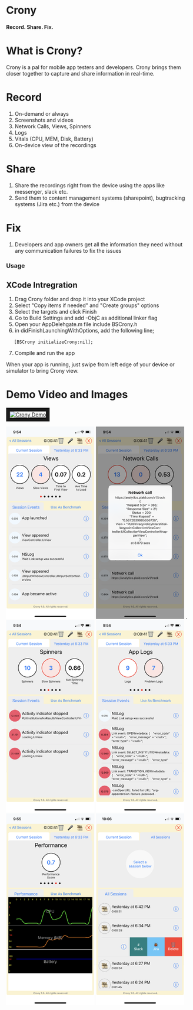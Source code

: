 # Crony
#### Record. Share. Fix.

# What is Crony?
Crony is a pal for mobile app testers and developers. Crony brings them closer together to capture and share information in real-time.

# Record
1. On-demand or always
1. Screenshots and videos
1. Network Calls, Views, Spinners
1. Logs
1. Vitals (CPU, MEM, Disk, Battery)
1. On-device view of the recordings

# Share
1. Share the recordings right from the device using the apps like messenger, slack etc.
1. Send them to content management systems (sharepoint), bugtracking systems (Jira etc.) from the device

# Fix
1. Developers and app owners get all the information they need without any communication failures to fix the issues

### Usage
## XCode Intregration
1. Drag Crony folder and drop it into your XCode project
2. Select "Copy items if needed" and "Create groups" options
3. Select the targets and click Finish
4. Go to Build Settings and add -ObjC as additional linker flag
5. Open your AppDelehgate.m file include BSCrony.h
6. in didFinishLaunchingWithOptions, add the following line;
```
   [BSCrony initializeCrony:nil];
```
7. Compile and run the app

When your app is running, just swipe from left edge of your device or simulator to bring Crony view.


# Demo Video and Images
<a href="http://www.youtube.com/watch?feature=player_embedded&v=_P_9GB8d0AA" target="_blank"><img src="http://img.youtube.com/vi/_P_9GB8d0AA/0.jpg" alt="Crony Demo" width="240" height="180" border="10" /></a>

<img src="Assets/views.PNG" width="240" alt="Views">    <img src="Assets/network-calls.PNG" width="240" alt="Network Calls"> .   <img src="Assets/spinners.PNG" width="240" alt="Spinners"> 
<img src="Assets/logs.PNG" width="240" alt="Logs">    <img src="Assets/performance.PNG" width="240" alt="Performance">    <img src="Assets/sharing.PNG" width="240" alt="Sharing">




